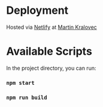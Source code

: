 # Deployment

Hosted via [Netlify](https://www.netlify.com/) at [Martin Kralovec](https://martinkralovec.netlify.app/)

# Available Scripts

In the project directory, you can run:

### `npm start`

### `npm run build`
